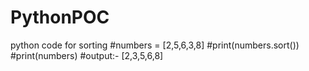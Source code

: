 # PythonPOC
python code for sorting
#numbers = [2,5,6,3,8]
#print(numbers.sort())
#print(numbers)
#output:- [2,3,5,6,8]
